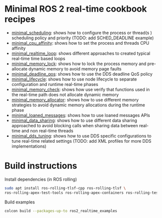 # Minimal ROS 2 real-time cookbook recipes

* [minimal_scheduling](minimal_scheduling/README.md): shows how to configure the process or thread(s
) scheduling policy and
 priority (TODO: add SCHED_DEADLINE example)
* [minimal_cpu_affinity](minimal_cpu_affinity/README.md): shows how to set the process and threads CPU affinity
* [minimal_realtime_loop](minimal_realtime_loop/README.md): shows different approaches to created typical real-time time based loops
* [minimal_memory_lock](minimal_memory_lock/README.md): shows how to lock the process memory and
 pre-allocate dynamic memory to avoid memory page faults
* [minimal_deadline_qos](minimal_deadline_qos/README.md): shows how to use the DDS deadline QoS policy
* [minimal_lifecycle](minimal_lifecycle/README.md): shows how to use node lifecycle to separate configuration and runtime
 real-time phases
* [minimal_memory_check](minimal_memory_check/README.md): shows how use verify that functions used in the real-time path
does not allocate dynamic memory
* [minimal_memory_allocator](minimal_memory_allocator/README.md): shows how to use different memory strategies to avoid dynamic
 memory allocations during the runtime phase
* [minimal_loaned_messages](minimal_loaned_messages/README.md): shows how to use loaned messages APIs
* [minimal_data_sharing](minimal_data_sharing/README.md): shows how to use different data sharing approached to avoid
 blocking calls when sharing data between real-time and non real-time threads 
* [minimal_dds_tuning](minimal_dds_tuning/README.md): shows how to use DDS specific configurations to tune real-time
 related settings (TODO: add XML profiles for more DDS implementations)

# Build instructions

Install dependencies (in ROS rolling)

```bash
sudo apt install ros-rolling-tlsf-cpp ros-rolling-tlsf \
ros-rolling-apex-test-tools ros-rolling-apex-containers ros-rolling-test-msgs -y
```

Build examples

```bash
colcon build --packages-up-to ros2_realtime_examples
```
